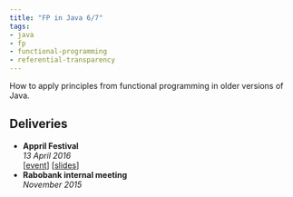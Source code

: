 ```yaml
---
title: "FP in Java 6/7"
tags:
- java
- fp
- functional-programming
- referential-transparency
---
```

How to apply principles from functional programming in older versions of Java.

## Deliveries

* **Appril Festival**
  <br>
  _13 April 2016_
  <br>
  [[event](http://appril.nl/)] [[slides](https://www.dropbox.com/s/l78s9bqt1q2f1p4/presentation-fp-in-java.pdf)]
* **Rabobank internal meeting**
  <br>
  _November 2015_
